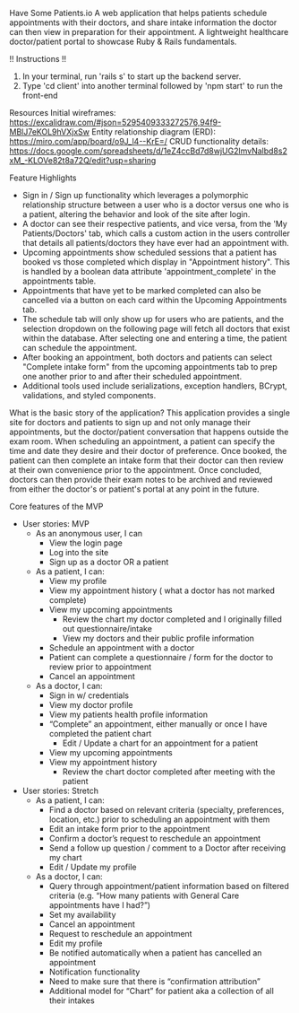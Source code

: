 Have Some Patients.io
A web application that helps patients schedule appointments with their doctors, and share intake information the doctor can then view in preparation for their appointment. A lightweight healthcare doctor/patient portal to showcase Ruby & Rails fundamentals.

!! Instructions !!
1. In your terminal, run 'rails s' to start up the backend server.
2. Type 'cd client' into another terminal followed by 'npm start' to run the front-end

Resources
Initial wireframes: https://excalidraw.com/#json=5295409333272576,94f9-MBlJ7eKOL9hVXjxSw
Entity relationship diagram (ERD): https://miro.com/app/board/o9J_l4--KrE=/
CRUD functionality details: https://docs.google.com/spreadsheets/d/1eZ4ccBd7d8wjUG2lmvNalbd8s2xM_-KLOVe82t8a72Q/edit?usp=sharing

Feature Highlights
- Sign in / Sign up functionality which leverages a polymorphic relationship structure between a user who is a doctor versus one who is a patient, altering the behavior and look of the site after login.
- A doctor can see their respective patients, and vice versa, from the 'My Patients/Doctors' tab, which calls a custom action in the users controller that details all patients/doctors they have ever had an appointment with.
- Upcoming appointments show scheduled sessions that a patient has booked vs those completed which display in "Appointment history". This is handled by a boolean data attribute 'appointment_complete' in the appointments table.
- Appointments that have yet to be marked completed can also be cancelled via a button on each card within the Upcoming Appointments tab.
- The schedule tab will only show up for users who are patients, and the selection dropdown on the following page will fetch all doctors that exist within the database. After selecting one and entering a time, the patient can schedule the appointment.
- After booking an appointment, both doctors and patients can select "Complete intake form" from the upcoming appointments tab to prep one another prior to and after their scheduled appointment.
- Additional tools used include serializations, exception handlers, BCrypt, validations, and styled components.

What is the basic story of the application?
This application provides a single site for doctors and patients to sign up and not only manage their appointments, but the doctor/patient conversation that happens outside the exam room. When scheduling an appointment, a patient can specify the time and date they desire and their doctor of preference. Once booked, the patient can then complete an intake form that their doctor can then review at their own convenience prior to the appointment. Once concluded, doctors can then provide their exam notes to be archived and reviewed from either the doctor's or patient's portal at any point in the future.

Core features of the MVP
- User stories: MVP
  - As an anonymous user, I can
    - View the login page
    - Log into the site
    - Sign up as a doctor OR a patient
  - As a patient, I can:
    - View my profile
    - View my appointment history ( what a doctor has not marked complete)
    - View my upcoming appointments
      - Review the chart my doctor completed and I originally filled out questionnaire/intake
      - View my doctors and their public profile information
    - Schedule an appointment with a doctor 
    - Patient can complete a questionnaire / form for the doctor to review prior to appointment
    - Cancel an appointment
  - As a doctor, I can:
    - Sign in w/ credentials
    - View my doctor profile
    - View my patients health profile information
    - “Complete” an appointment, either manually or once I have completed the patient chart
      - Edit / Update a chart for an appointment for a patient
    - View my upcoming appointments
    - View my appointment history
      - Review the chart doctor completed after meeting with the patient
- User stories: Stretch
  - As a patient, I can:
    - Find a doctor based on relevant criteria (specialty, preferences, location, etc.) prior to scheduling an appointment with them
    - Edit an intake form prior to the appointment
    - Confirm a doctor’s request to reschedule an appointment
    - Send a follow up question / comment to a Doctor after receiving my chart
    - Edit / Update my profile
  - As a doctor, I can:
    - Query through appointment/patient information based on filtered criteria (e.g. “How many patients with General Care appointments have I had?”)
    - Set my availability
    - Cancel an appointment
    - Request to reschedule an appointment
    - Edit my profile
    - Be notified automatically when a patient has cancelled an appointment
    - Notification functionality
    - Need to make sure that there is “confirmation attribution” 
    - Additional model for “Chart” for patient aka a collection of all their intakes
